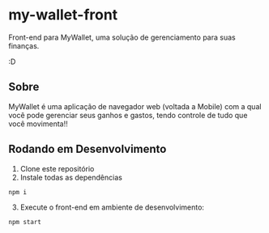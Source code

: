 # my-wallet-front

Front-end para MyWallet, uma solução de gerenciamento para suas finanças.

:D

## Sobre

MyWallet é uma aplicação de navegador web (voltada a Mobile) com a qual você pode gerenciar seus ganhos e gastos, tendo controle de tudo que você movimenta!!

## Rodando em Desenvolvimento

1. Clone este repositório
2. Instale todas as dependências

```bash
npm i
```

3. Execute o front-end em ambiente de desenvolvimento:

```bash
npm start
```